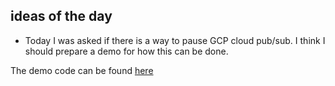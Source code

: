 ## ideas of the day

- Today I was asked if there is a way to pause GCP cloud pub/sub. I think I should prepare a demo for how this can be done.

The demo code can be found [here](https://github.com/abtin/controlledpubsub)

